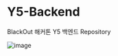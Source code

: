 # Y5-Backend
BlackOut 해커톤 Y5 백엔드 Repository

![image](https://github.com/user-attachments/assets/7ea07bda-bc95-44bb-ab53-452e682f20c8)

